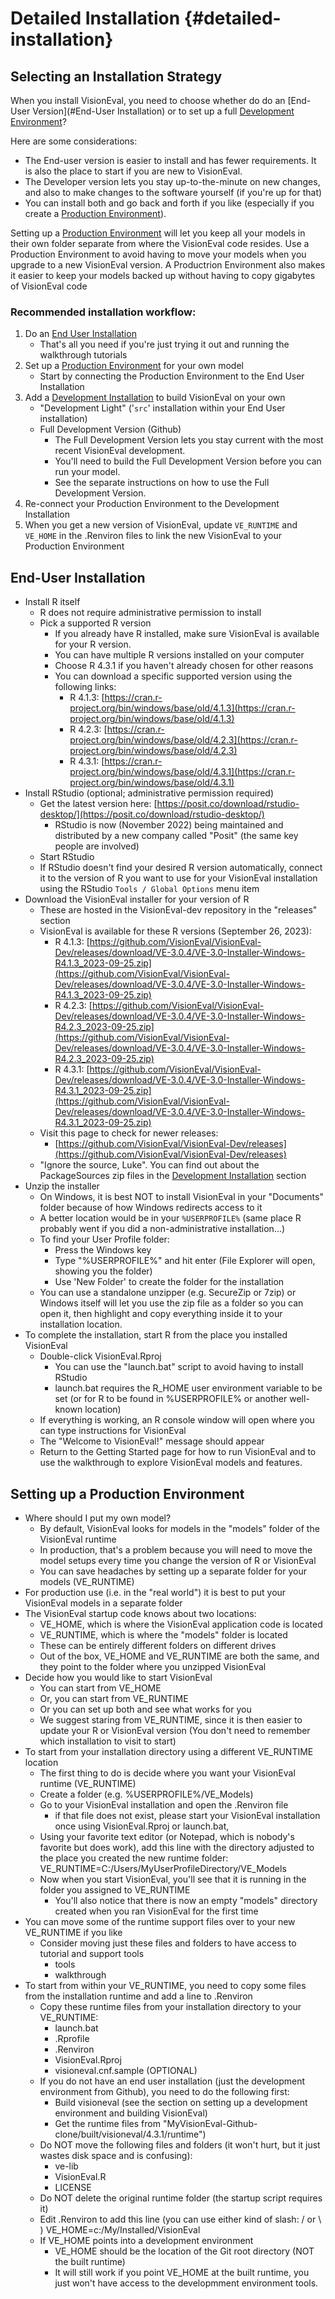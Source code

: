 # Detailed Installation {#detailed-installation}

Selecting an Installation Strategy
----------------------------------

When you install VisionEval, you need to choose whether do do an [End-User Version](#End-User Installation) or to set up a full [Development Environment](#development-environment)?

Here are some considerations:

- The End-user version is easier to install and has fewer requirements. It is also the place to start if you are new to VisionEval.
- The Developer version lets you stay up-to-the-minute on new changes, and also to make
  changes to the software yourself (if you're up for that)
- You can install both and go back and forth if you like (especially if you create a [Production Environment](#production-environment)).

Setting up a [Production Environment](#production-environment) will let you keep all your models in their own folder
separate from where the VisionEval code resides. Use a Production Environment to avoid having to move your
models when you upgrade to a new VisionEval version. A Productrion Environment also makes it easier to keep your models
backed up without having to copy gigabytes of VisionEval code

### Recommended installation workflow:

  1. Do an [End User Installation](#enduser-installation)
     - That's all you need if you're just trying it out and running the walkthrough tutorials
  2. Set up a [Production Environment](#production-environment) for your own model
     - Start by connecting the Production Environment to the End User Installation
  3. Add a [Development Installation](#development-environment) to build VisionEval on your own
     - "Development Light" ('`src`' installation within your End User installation)
     - Full Development Version (Github)
       - The Full Development Version lets you stay current with the most recent VisionEval development.
       - You'll need to build the Full Development Version before you can run your model.
       - See the separate instructions on how to use the Full Development Version.
  4. Re-connect your Production Environment to the Development Installation
  5. When you get a new version of VisionEval, update `VE_RUNTIME` and `VE_HOME` in the .Renviron
     files to link the new VisionEval to your Production Environment

<a name='enduser-installation'>End-User Installation</a>
--------------------------------------------------------

- Install R itself
  - R does not require administrative permission to install
  - Pick a supported R version
    - If you already have R installed, make sure VisionEval is available for your R version.
    - You can have multiple R versions installed on your computer
    - Choose R 4.3.1 if you haven't already chosen for other reasons
    - You can download a specific supported version using the following links:
      - R 4.1.3: [https://cran.r-project.org/bin/windows/base/old/4.1.3](https://cran.r-project.org/bin/windows/base/old/4.1.3)
      - R 4.2.3: [https://cran.r-project.org/bin/windows/base/old/4.2.3](https://cran.r-project.org/bin/windows/base/old/4.2.3)
      - R 4.3.1: [https://cran.r-project.org/bin/windows/base/old/4.3.1](https://cran.r-project.org/bin/windows/base/old/4.3.1)
- Install RStudio (optional; administrative permission required)
  - Get the latest version here: [https://posit.co/download/rstudio-desktop/](https://posit.co/download/rstudio-desktop/)
    - RStudio is now (November 2022) being maintained and distributed by a new company called "Posit" (the same key people are involved)
  - Start RStudio
  - If RStudio doesn't find your desired R version automatically, connect it to the version of R you want to use for your VisionEval installation
    using the RStudio `Tools / Global Options` menu item
- Download the VisionEval installer for your version of R
  - These are hosted in the VisionEval-dev repository in the "releases" section
  - VisionEval is available for these R versions (September 26, 2023):
    - R 4.1.3: [https://github.com/VisionEval/VisionEval-Dev/releases/download/VE-3.0.4/VE-3.0-Installer-Windows-R4.1.3_2023-09-25.zip](https://github.com/VisionEval/VisionEval-Dev/releases/download/VE-3.0.4/VE-3.0-Installer-Windows-R4.1.3_2023-09-25.zip)
    - R 4.2.3: [https://github.com/VisionEval/VisionEval-Dev/releases/download/VE-3.0.4/VE-3.0-Installer-Windows-R4.2.3_2023-09-25.zip](https://github.com/VisionEval/VisionEval-Dev/releases/download/VE-3.0.4/VE-3.0-Installer-Windows-R4.2.3_2023-09-25.zip)
    - R 4.3.1: [https://github.com/VisionEval/VisionEval-Dev/releases/download/VE-3.0.4/VE-3.0-Installer-Windows-R4.3.1_2023-09-25.zip](https://github.com/VisionEval/VisionEval-Dev/releases/download/VE-3.0.4/VE-3.0-Installer-Windows-R4.3.1_2023-09-25.zip)
  - Visit this page to check for newer releases:
    - [https://github.com/VisionEval/VisionEval-Dev/releases](https://github.com/VisionEval/VisionEval-Dev/releases)
  - "Ignore the source, Luke". You can find out about the PackageSources zip files in the [Development Installation](#development-environment) section
- Unzip the installer
  - On Windows, it is best NOT to install VisionEval in your "Documents" folder because of how Windows redirects access to it
  - A better location would be in your `%USERPROFILE%` (same place R probably went if you did a non-administrative installation...)
  - To find your User Profile folder:
    - Press the Windows key
    - Type "%USERPROFILE%" and hit enter (File Explorer will open, showing you the folder)
    - Use 'New Folder' to create the folder for the installation
  - You can use a standalone unzipper (e.g. SecureZip or 7zip) or Windows itself will let you use the zip file
    as a folder so you can open it, then highlight and copy everything inside it to your installation location.
- To complete the installation, start R from the place you installed VisionEval
  - Double-click VisionEval.Rproj
    - You can use the "launch.bat" script to avoid having to install RStudio
    - launch.bat requires the R_HOME user environment variable to be set (or for R to be found in %USERPROFILE% or another well-known location)
  - If everything is working, an R console window will open where you can type instructions for VisionEval
  - The "Welcome to VisionEval!" message should appear
  - Return to the Getting Started page for how to run VisionEval and to use the walkthrough to explore VisionEval models and features.

<a name='production-environment'>Setting up a Production Environment</a>
------------------------------------------------------------------------

- Where should I put my own model?
  - By default, VisionEval looks for models in the "models" folder of the VisionEval runtime
  - In production, that's a problem because you will need to move the model setups every time you change
    the version of R or VisionEval
  - You can save headaches by setting up a separate folder for your models (VE_RUNTIME)
- For production use (i.e. in the "real world") it is best to put your VisionEval models in a separate
  folder
- The VisionEval startup code knows about two locations:
  - VE_HOME, which is where the VisionEval application code is located
  - VE_RUNTIME, which is where the "models" folder is located
  - These can be entirely different folders on different drives
  - Out of the box, VE_HOME and VE_RUNTIME are both the same, and they point to the folder
    where you unzipped VisionEval
- Decide how you would like to start VisionEval
  - You can start from VE_HOME
  - Or, you can start from VE_RUNTIME
  - Or you can set up both and see what works for you
  - We suggest staring from VE_RUNTIME, since it is then easier to update your R or VisionEval version
    (You don't need to remember which installation to visit to start)
- To start from your installation directory using a different VE_RUNTIME location
  - The first thing to do is decide where you want your VisionEval runtime (VE_RUNTIME)
  - Create a folder (e.g. %USERPROFILE%/VE_Models)
  - Go to your VisionEval installation and open the .Renviron file
    - if that file does not exist, please start your VisionEval installation once using VisionEval.Rproj or launch.bat,
  - Using your favorite text editor (or Notepad, which is nobody's favorite but does work), add this line with the
    directory adjusted to the place you created the new runtime folder:
      VE_RUNTIME=C:/Users/MyUserProfileDirectory/VE_Models
  - Now when you start VisionEval, you'll see that it is running in the folder you assigned to VE_RUNTIME
    - You'll also notice that there is now an empty "models" directory created when you ran VisionEval for the first time
- You can move some of the runtime support files over to your new VE_RUNTIME if you like
  - Consider moving just these files and folders to have access to tutorial and support tools
    - tools
    - walkthrough
- To start from within your VE_RUNTIME, you need to copy some files from the installation runtime and add a line to .Renviron
  - Copy these runtime files from your installation directory to your VE_RUNTIME:
    - launch.bat
    - .Rprofile
    - .Renviron
    - VisionEval.Rproj
    - visioneval.cnf.sample (OPTIONAL)
  - If you do not have an end user installation (just the development environment from Github),
    you need to do the following first:
    - Build visioneval (see the section on setting up a development environment and building VisionEval)
    - Get the runtime files from "MyVisionEval-Github-clone/built/visioneval/4.3.1/runtime")
  - Do NOT move the following files and folders (it won't hurt, but it just wastes disk space and is confusing):
    - ve-lib
    - VisionEval.R
    - LICENSE
  - Do NOT delete the original runtime folder (the startup script requires it)
  - Edit .Renviron to add this line (you can use either kind of slash: / or \\ )
      VE_HOME=c:/My/Installed/VisionEval
  - If VE_HOME points into a development environment
    - VE_HOME should be the location of the Git root directory (NOT the built runtime)
    - It will still work if you  point VE_HOME at the built runtime, you just won't have access
      to the developmment environment tools.
